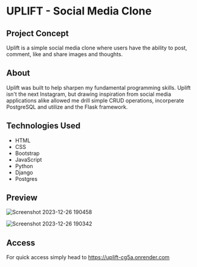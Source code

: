 # UPLIFT - Social Media Clone

## Project Concept
Uplift is a simple social media clone where users have the ability to post, comment, like and share images and thoughts.

## About
Uplift was built to help sharpen my fundamental programming skills. Uplift isn't the next Instagram, but drawing inspiration from social media applications alike allowed me drill simple CRUD operations, incorperate PostgreSQL and utilize and the Flask framework.

## Technologies Used

- HTML
- CSS
- Bootstrap
- JavaScript
- Python
- Django
- Postgres

## Preview
![Screenshot 2023-12-26 190458](https://github.com/brandonoregan/Uplift-social-media-clone./assets/100802480/88d40505-e63e-4069-982f-2377766d3216)

![Screenshot 2023-12-26 190342](https://github.com/brandonoregan/Uplift-social-media-clone./assets/100802480/6f99d153-39dd-42b7-82d5-b609a5448a9d)

## Access
For quick access simply head to https://uplift-cg5a.onrender.com



